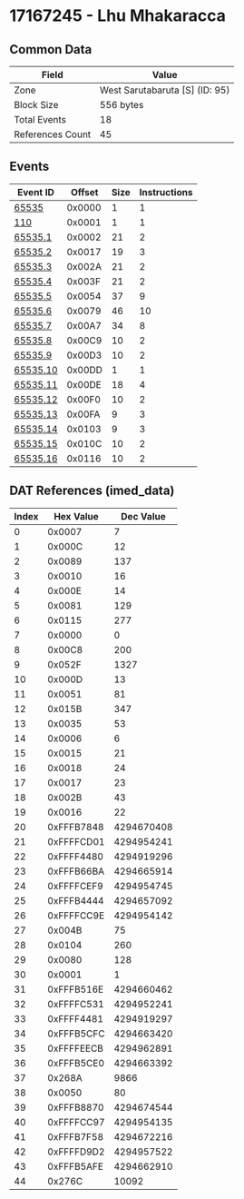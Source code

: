 # 17167245 - Lhu Mhakaracca

## Common Data

| Field            | Value                          |
|------------------|--------------------------------|
| Zone             | West Sarutabaruta [S] (ID: 95) |
| Block Size       | 556 bytes                      |
| Total Events     | 18                             |
| References Count | 45                             |

## Events

| Event ID                  | Offset   |   Size |   Instructions |
|---------------------------|----------|--------|----------------|
| [65535](./65535.md)       | 0x0000   |      1 |              1 |
| [110](./110.md)           | 0x0001   |      1 |              1 |
| [65535.1](./65535.1.md)   | 0x0002   |     21 |              2 |
| [65535.2](./65535.2.md)   | 0x0017   |     19 |              3 |
| [65535.3](./65535.3.md)   | 0x002A   |     21 |              2 |
| [65535.4](./65535.4.md)   | 0x003F   |     21 |              2 |
| [65535.5](./65535.5.md)   | 0x0054   |     37 |              9 |
| [65535.6](./65535.6.md)   | 0x0079   |     46 |             10 |
| [65535.7](./65535.7.md)   | 0x00A7   |     34 |              8 |
| [65535.8](./65535.8.md)   | 0x00C9   |     10 |              2 |
| [65535.9](./65535.9.md)   | 0x00D3   |     10 |              2 |
| [65535.10](./65535.10.md) | 0x00DD   |      1 |              1 |
| [65535.11](./65535.11.md) | 0x00DE   |     18 |              4 |
| [65535.12](./65535.12.md) | 0x00F0   |     10 |              2 |
| [65535.13](./65535.13.md) | 0x00FA   |      9 |              3 |
| [65535.14](./65535.14.md) | 0x0103   |      9 |              3 |
| [65535.15](./65535.15.md) | 0x010C   |     10 |              2 |
| [65535.16](./65535.16.md) | 0x0116   |     10 |              2 |

## DAT References (imed_data)

|   Index | Hex Value   |   Dec Value |
|---------|-------------|-------------|
|       0 | 0x0007      |           7 |
|       1 | 0x000C      |          12 |
|       2 | 0x0089      |         137 |
|       3 | 0x0010      |          16 |
|       4 | 0x000E      |          14 |
|       5 | 0x0081      |         129 |
|       6 | 0x0115      |         277 |
|       7 | 0x0000      |           0 |
|       8 | 0x00C8      |         200 |
|       9 | 0x052F      |        1327 |
|      10 | 0x000D      |          13 |
|      11 | 0x0051      |          81 |
|      12 | 0x015B      |         347 |
|      13 | 0x0035      |          53 |
|      14 | 0x0006      |           6 |
|      15 | 0x0015      |          21 |
|      16 | 0x0018      |          24 |
|      17 | 0x0017      |          23 |
|      18 | 0x002B      |          43 |
|      19 | 0x0016      |          22 |
|      20 | 0xFFFB7848  |  4294670408 |
|      21 | 0xFFFFCD01  |  4294954241 |
|      22 | 0xFFFF4480  |  4294919296 |
|      23 | 0xFFFB66BA  |  4294665914 |
|      24 | 0xFFFFCEF9  |  4294954745 |
|      25 | 0xFFFB4444  |  4294657092 |
|      26 | 0xFFFFCC9E  |  4294954142 |
|      27 | 0x004B      |          75 |
|      28 | 0x0104      |         260 |
|      29 | 0x0080      |         128 |
|      30 | 0x0001      |           1 |
|      31 | 0xFFFB516E  |  4294660462 |
|      32 | 0xFFFFC531  |  4294952241 |
|      33 | 0xFFFF4481  |  4294919297 |
|      34 | 0xFFFB5CFC  |  4294663420 |
|      35 | 0xFFFFEECB  |  4294962891 |
|      36 | 0xFFFB5CE0  |  4294663392 |
|      37 | 0x268A      |        9866 |
|      38 | 0x0050      |          80 |
|      39 | 0xFFFB8870  |  4294674544 |
|      40 | 0xFFFFCC97  |  4294954135 |
|      41 | 0xFFFB7F58  |  4294672216 |
|      42 | 0xFFFFD9D2  |  4294957522 |
|      43 | 0xFFFB5AFE  |  4294662910 |
|      44 | 0x276C      |       10092 |
